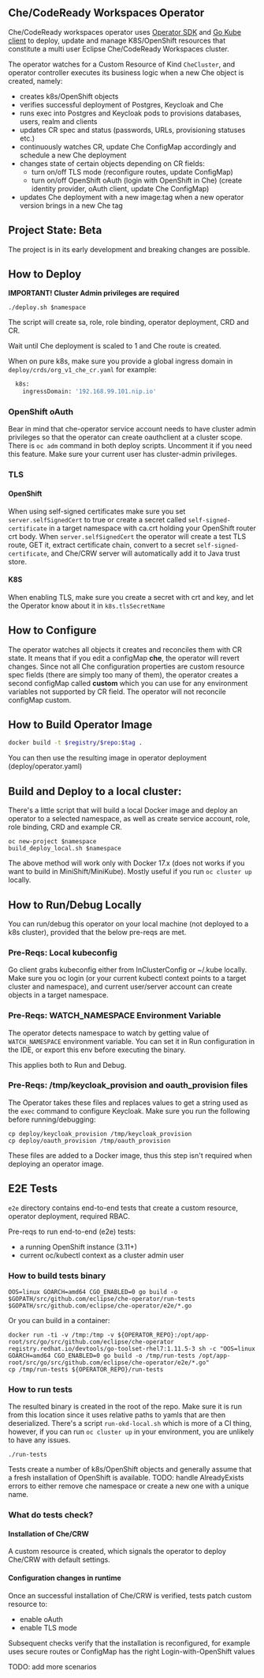 ## Che/CodeReady Workspaces Operator

Che/CodeReady workspaces operator uses [Operator SDK](https://github.com/operator-framework/operator-sdk) and [Go Kube client](https://github.com/kubernetes/client-go) to deploy, update and manage K8S/OpenShift resources that constitute a multi user Eclipse Che/CodeReady Workspaces cluster.

The operator watches for a Custom Resource of Kind `CheCluster`, and operator controller executes its business logic when a new Che object is created, namely:

* creates k8s/OpenShift objects
* verifies successful deployment of Postgres, Keycloak and Che
* runs exec into Postgres and Keycloak pods to provisions databases, users, realm and clients
* updates CR spec and status (passwords, URLs, provisioning statuses etc.)
* continuously watches CR, update Che ConfigMap accordingly and schedule a new Che deployment
* changes state of certain objects depending on CR fields:
    * turn on/off TLS mode (reconfigure routes, update ConfigMap)
    * turn on/off OpenShift oAuth (login with OpenShift in Che) (create identity provider, oAuth client, update Che ConfigMap)
* updates Che deployment with a new image:tag when a new operator version brings in a new Che tag

## Project State: Beta

The project is in its early development and breaking changes are possible.

## How to Deploy

**IMPORTANT! Cluster Admin privileges are required**

```
./deploy.sh $namespace
```

The script will create sa, role, role binding, operator deployment, CRD and CR.

Wait until Che deployment is scaled to 1 and Che route is created.

When on pure k8s, make sure you provide a global ingress domain in `deploy/crds/org_v1_che_cr.yaml` for example:

```bash
  k8s:
    ingressDomain: '192.168.99.101.nip.io'
```

### OpenShift oAuth

Bear in mind that che-operator service account needs to have cluster admin privileges so that the operator can create oauthclient at a cluster scope.
There is `oc adm` command in both deploy scripts. Uncomment it if you need this feature.
Make sure your current user has cluster-admin privileges.

### TLS

#### OpenShift

When using self-signed certificates make sure you set `server.selfSignedCert` to true
or create a secret called `self-signed-certificate` in a target namespace with ca.crt holding your OpenShift router crt body.
When `server.selfSignedCert` the operator will create a test TLS route, GET it, extract certificate chain, convert to a secret `self-signed-certificate`,
and Che/CRW server will automatically add it to Java trust store.

#### K8S

When enabling TLS, make sure you create a secret with crt and key, and let the Operator know about it in `k8s.tlsSecretName`

## How to Configure

The operator watches all objects it creates and reconciles them with CR state. It means that if you edit a configMap **che**, the operator will revert changes.
Since not all Che configuration properties are custom resource spec fields (there are simply too many of them), the operator creates a second configMap called **custom**
which you can use for any environment variables not supported by CR field. The operator will not reconcile configMap custom.

## How to Build Operator Image

```bash
docker build -t $registry/$repo:$tag .
```

You can then use the resulting image in operator deployment (deploy/operator.yaml)

## Build and Deploy to a local cluster:

There's a little script that will build a local Docker image and deploy an operator to a selected namespace,
as well as create service account, role, role binding, CRD and example CR.

```
oc new-project $namespace
build_deploy_local.sh $namespace

```

The above method will work only with Docker 17.x (does not works if you want to build in MiniShift/MiniKube). Mostly useful if you run `oc cluster up` locally.

## How to Run/Debug Locally

You can run/debug this operator on your local machine (not deployed to a k8s cluster),
provided that the below pre-reqs are met.

### Pre-Reqs: Local kubeconfig
Go client grabs kubeconfig either from InClusterConfig or ~/.kube locally.
Make sure you oc login (or your current kubectl context points to a target cluster and namespace),
and current user/server account can create objects in a target namespace.

### Pre-Reqs: WATCH_NAMESPACE Environment Variable

The operator detects namespace to watch by getting value of `WATCH_NAMESPACE` environment variable.
You can set it in Run configuration in the IDE, or export this env before executing the binary.

This applies both to Run and Debug.

### Pre-Reqs: /tmp/keycloak_provision and oauth_provision files

The Operator takes these files and replaces values to get a string used as the `exec` command to configure Keycloak.
Make sure you run the following before running/debugging:

```
cp deploy/keycloak_provision /tmp/keycloak_provision
cp deploy/oauth_provision /tmp/oauth_provision
```
These files are added to a Docker image, thus this step isn't required when deploying an operator image.

## E2E Tests

`e2e` directory contains end-to-end tests that create a custom resource, operator deployment, required RBAC.

Pre-reqs to run end-to-end (e2e) tests:

* a running OpenShift instance (3.11+)
* current oc/kubectl context as a cluster admin user

### How to build tests binary
```
OOS=linux GOARCH=amd64 CGO_ENABLED=0 go build -o $GOPATH/src/github.com/eclipse/che-operator/run-tests $GOPATH/src/github.com/eclipse/che-operator/e2e/*.go
```

Or you can build in a container:

```
docker run -ti -v /tmp:/tmp -v ${OPERATOR_REPO}:/opt/app-root/src/go/src/github.com/eclipse/che-operator registry.redhat.io/devtools/go-toolset-rhel7:1.11.5-3 sh -c "OOS=linux GOARCH=amd64 CGO_ENABLED=0 go build -o /tmp/run-tests /opt/app-root/src/go/src/github.com/eclipse/che-operator/e2e/*.go"
cp /tmp/run-tests ${OPERATOR_REPO}/run-tests
```

### How to run tests

The resulted binary is created in the root of the repo. Make sure it is run from this location since it uses relative paths to yamls that are then deserialized.
There's a script `run-okd-local.sh` which is more of a CI thing, however, if you can run `oc cluster up` in your environment, you are unlikely to have any issues.

```
./run-tests
```

Tests create a number of k8s/OpenShift objects and generally assume that a fresh installation of OpenShift is available.
TODO: handle AlreadyExists errors to either remove che namespace or create a new one with a unique name.

### What do tests check?

#### Installation of Che/CRW

A custom resource is created, which signals the operator to deploy Che/CRW with default settings.

#### Configuration changes in runtime

Once an successful installation of Che/CRW is verified, tests patch custom resource to:

* enable oAuth
* enable TLS mode

Subsequent checks verify that the installation is reconfigured, for example uses secure routes or ConfigMap has the right Login-with-OpenShift values

TODO: add more scenarios




   
